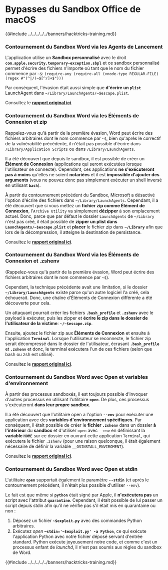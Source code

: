 # Bypasses du Sandbox Office de macOS

{{#include ../../../../../banners/hacktricks-training.md}}

### Contournement du Sandbox Word via les Agents de Lancement

L'application utilise un **Sandbox personnalisé** avec le droit **`com.apple.security.temporary-exception.sbpl`** et ce sandbox personnalisé permet d'écrire des fichiers n'importe où tant que le nom du fichier commence par `~$`: `(require-any (require-all (vnode-type REGULAR-FILE) (regex #"(^|/)~$[^/]+$")))`

Par conséquent, l'évasion était aussi simple que **d'écrire un `plist`** LaunchAgent dans `~/Library/LaunchAgents/~$escape.plist`.

Consultez le [**rapport original ici**](https://www.mdsec.co.uk/2018/08/escaping-the-sandbox-microsoft-office-on-macos/).

### Contournement du Sandbox Word via les Éléments de Connexion et zip

Rappelez-vous qu'à partir de la première évasion, Word peut écrire des fichiers arbitraires dont le nom commence par `~$`, bien qu'après le correctif de la vulnérabilité précédente, il n'était pas possible d'écrire dans `/Library/Application Scripts` ou dans `/Library/LaunchAgents`.

Il a été découvert que depuis le sandbox, il est possible de créer un **Élément de Connexion** (applications qui seront exécutées lorsque l'utilisateur se connecte). Cependant, ces applications **ne s'exécuteront pas à moins** qu'elles ne soient **notariées** et il est **impossible d'ajouter des arguments** (vous ne pouvez donc pas simplement exécuter un shell inversé en utilisant **`bash`**).

À partir du contournement précédent du Sandbox, Microsoft a désactivé l'option d'écrire des fichiers dans `~/Library/LaunchAgents`. Cependant, il a été découvert que si vous mettez un **fichier zip comme Élément de Connexion**, l'`Archive Utility` va simplement **dézipper** à son emplacement actuel. Donc, parce que par défaut le dossier `LaunchAgents` de `~/Library` n'est pas créé, il était possible de **zipper un plist dans `LaunchAgents/~$escape.plist`** et **placer** le fichier zip dans **`~/Library`** afin que lors de la décompression, il atteigne la destination de persistance.

Consultez le [**rapport original ici**](https://objective-see.org/blog/blog_0x4B.html).

### Contournement du Sandbox Word via les Éléments de Connexion et .zshenv

(Rappelez-vous qu'à partir de la première évasion, Word peut écrire des fichiers arbitraires dont le nom commence par `~$`).

Cependant, la technique précédente avait une limitation, si le dossier **`~/Library/LaunchAgents`** existe parce qu'un autre logiciel l'a créé, cela échouerait. Donc, une chaîne d'Éléments de Connexion différente a été découverte pour cela.

Un attaquant pourrait créer les fichiers **`.bash_profile`** et **`.zshenv`** avec le payload à exécuter, puis les zipper et **écrire le zip dans le dossier de l'utilisateur de la victime**: **`~/~$escape.zip`**.

Ensuite, ajoutez le fichier zip aux **Éléments de Connexion** et ensuite à l'application **`Terminal`**. Lorsque l'utilisateur se reconnecte, le fichier zip serait décompressé dans le dossier de l'utilisateur, écrasant **`.bash_profile`** et **`.zshenv`** et donc, le terminal exécutera l'un de ces fichiers (selon que bash ou zsh est utilisé).

Consultez le [**rapport original ici**](https://desi-jarvis.medium.com/office365-macos-sandbox-escape-fcce4fa4123c).

### Contournement du Sandbox Word avec Open et variables d'environnement

À partir des processus sandboxés, il est toujours possible d'invoquer d'autres processus en utilisant l'utilitaire **`open`**. De plus, ces processus s'exécuteront **dans leur propre sandbox**.

Il a été découvert que l'utilitaire open a l'option **`--env`** pour exécuter une application avec des **variables d'environnement spécifiques**. Par conséquent, il était possible de créer le **fichier `.zshenv`** dans un dossier **à l'intérieur** du **sandbox** et d'utiliser `open` avec `--env` en définissant la **variable `HOME`** sur ce dossier en ouvrant cette application `Terminal`, qui exécutera le fichier `.zshenv` (pour une raison quelconque, il était également nécessaire de définir la variable `__OSINSTALL_ENVIROMENT`).

Consultez le [**rapport original ici**](https://perception-point.io/blog/technical-analysis-of-cve-2021-30864/).

### Contournement du Sandbox Word avec Open et stdin

L'utilitaire **`open`** supportait également le paramètre **`--stdin`** (et après le contournement précédent, il n'était plus possible d'utiliser `--env`).

Le fait est que même si **`python`** était signé par Apple, il **n'exécutera pas** un script avec l'attribut **`quarantine`**. Cependant, il était possible de lui passer un script depuis stdin afin qu'il ne vérifie pas s'il était mis en quarantaine ou non :

1. Déposez un fichier **`~$exploit.py`** avec des commandes Python arbitraires.
2. Exécutez _open_ **`–stdin='~$exploit.py' -a Python`**, ce qui exécute l'application Python avec notre fichier déposé servant d'entrée standard. Python exécute joyeusement notre code, et comme c'est un processus enfant de _launchd_, il n'est pas soumis aux règles du sandbox de Word.

{{#include ../../../../../banners/hacktricks-training.md}}
